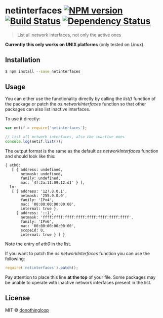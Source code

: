 # netinterfaces [![NPM version][npm-image]][npm-url] [![Build Status][travis-image]][travis-url] [![Dependency Status][daviddm-image]][daviddm-url]
> List all network interfaces, not only the active ones

**Currently this only works on UNIX platforms** (only tested on Linux).

## Installation

```sh
$ npm install --save netinterfaces
```

## Usage

You can either use the functionality directly by calling the *list()* function of the package
or patch the *os.networkInterfaces* function so that other packages can also list inactive interfaces.

To use it directly:
```js
var netif = require('netinterfaces');

// list all network interfaces, also the inactive ones
console.log(netif.list());
```

The output format is the same as the default *os.networkInterfaces* function and should look like this:
```
{ eth0: 
   [ { address: undefined,
       netmask: undefined,
       family: undefined,
       mac: '4f:2a:11:09:12:d1' } ],
  lo: 
   [ { address: '127.0.0.1',
       netmask: '255.0.0.0',
       family: 'IPv4',
       mac: '00:00:00:00:00:00',
       internal: true },
     { address: '::1',
       netmask: 'ffff:ffff:ffff:ffff:ffff:ffff:ffff:ffff',
       family: 'IPv6',
       mac: '00:00:00:00:00:00',
       scopeid: 0,
       internal: true } ] }
```

Note the entry of *eth0* in the list.

If you want to patch the *os.networkInterfaces* function you can use the following:
```js
require('netinterfaces').patch();
```

Pay attention to place this line **at the top** of your file.
Some packages may be unable to operate with inactive network interfaces present in the list. 
## License

MIT © [donothingloop](blog.wq.lc)



[npm-image]: https://badge.fury.io/js/netinterfaces.svg
[npm-url]: https://npmjs.org/package/netinterfaces
[travis-image]: https://travis-ci.org/donothingloop/netinterfaces.svg?branch=master
[travis-url]: https://travis-ci.org/donothingloop/netinterfaces
[daviddm-image]: https://david-dm.org/donothingloop/netinterfaces.svg?theme=shields.io
[daviddm-url]: https://david-dm.org/donothingloop/netinterfaces
